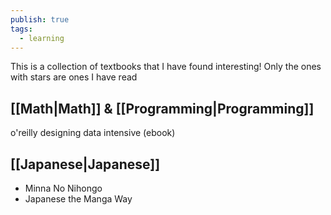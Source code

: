 ```yaml
---  
publish: true  
tags:  
  - learning  
---  
```

  
This is a collection of textbooks that I have found interesting! Only the ones with stars are ones I have read  
## [[Math|Math]] & [[Programming|Programming]]  
o'reilly designing data intensive (ebook)  
  
## [[Japanese|Japanese]]  
- Minna No Nihongo  
- Japanese the Manga Way